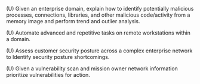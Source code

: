 
(U) Given an enterprise domain, explain how to identify potentially malicious processes, connections, libraries, and other malicious code/activity from a memory image and perform trend and outlier analysis.

(U) Automate advanced and repetitive tasks on remote workstations within a domain.

(U) Assess customer security posture across a complex enterprise network to Identify security posture shortcomings.

(U) Given a vulnerability scan and mission owner network information prioritize vulnerabilities for action.